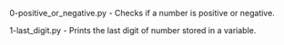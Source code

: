 0-positive_or_negative.py - Checks if a number is positive or negative.

1-last_digit.py - Prints the last digit of number stored in a variable.
